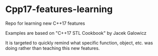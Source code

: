 # Cpp17-features-learning

Repo for learning new C++17 features

Examples are based on "C++17 STL Cookbook" by Jacek Galowicz

It is targeted to quickly remind what specific function, object, etc. was doing rather than teaching this new features.
